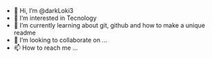 - 👋 Hi, I’m @darkLoki3
- 👀 I’m interested in Tecnology
- 🌱 I’m currently learning about git, github and how to make a unique readme
- 💞️ I’m looking to collaborate on ...
- 📫 How to reach me ...

<!---
darkLoki3/darkLoki3 is a ✨ special ✨ repository because its `README.md` (this file) appears on your GitHub profile.
You can click the Preview link to take a look at your changes.
--->
